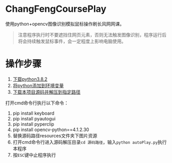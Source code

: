 # ChangFengCoursePlay
使用python+opencv图像识别模拟鼠标操作刷长风网网课。

> 注意程序执行时不要遮挡住网页元素，否则无法触发图像识别，程序运行后将会持续触发鼠标事件，会一定程度上影响电脑使用。

# 操作步骤
1. [下载python3.8.2](https://www.python.org/ftp/python/3.8.2/python-3.8.2-amd64.exe)
2. [将python添加到环境变量](https://blog.csdn.net/l15668952150/article/details/124571667)
3. [下载本项目源码并解压到指定路径](https://github.com/wondercar/ChangFengCoursePlay/archive/refs/heads/master.zip)

打开cmd命令行执行以下命令：
1. pip install keyboard
2. pip install pyautogui
3. pip install pyperclip
4. pip install opencv-python==4.1.2.30
5. 替换源码路径resources文件夹下图片资源
6. 打开cmd命令行进入源码解压目录`cd 源码路径`，输入`python autoPlay.py`执行本程序
7. 按`ESC`键中止程序执行
